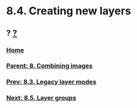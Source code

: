 # 8.4. Creating new layers
## ? [?]()

### [Home](./00-home.md)
### [Parent: 8. Combining images](./08-00-combining-images.md)
### [Prev: 8.3. Legacy layer modes](./08-03-legacy-layer-modes.md)
### [Next: 8.5. Layer groups](./08-05-layer-groups.md)

